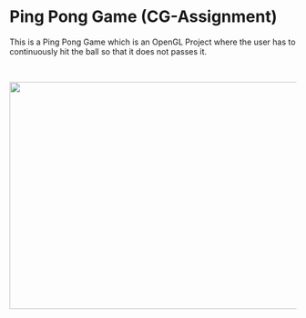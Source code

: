 # Ping Pong Game (CG-Assignment)


This is a  Ping Pong Game which is an OpenGL Project where the user has to continuously hit the ball so that it does not passes it.

<br/>

<p align="center">
<img src="https://user-images.githubusercontent.com/43717493/127726743-2de7c4c1-4c41-4712-8322-e64f1f277b3a.png" width="600" height="400">
</p>

